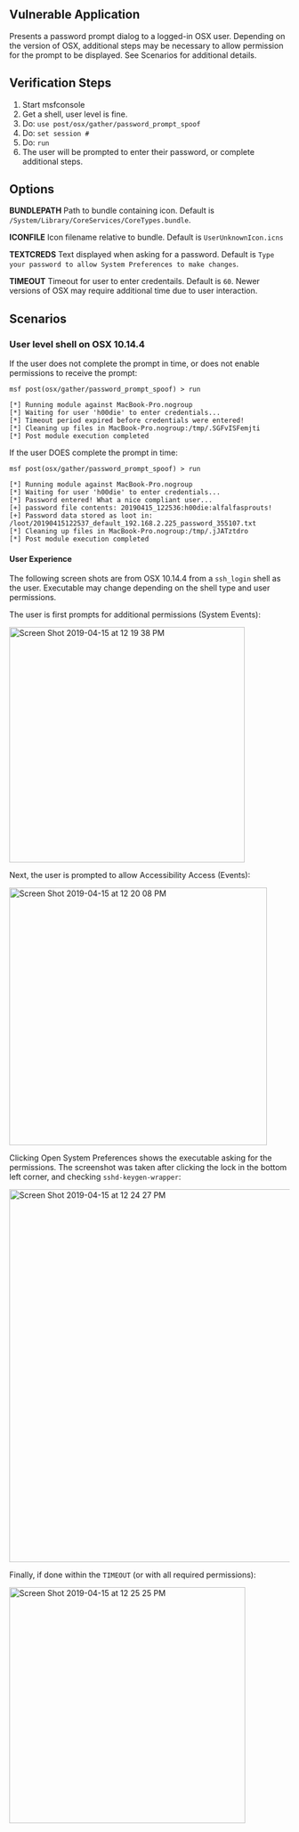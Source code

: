 ## Vulnerable Application

Presents a password prompt dialog to a logged-in OSX user.  Depending on the version of OSX, additional steps may be necessary to
allow permission for the prompt to be displayed.  See Scenarios for additional details.

## Verification Steps

  1. Start msfconsole
  2. Get a shell, user level is fine.
  3. Do: ```use post/osx/gather/password_prompt_spoof```
  4. Do: ```set session #```
  5. Do: ```run```
  6. The user will be prompted to enter their password, or complete additional steps.

## Options

   **BUNDLEPATH**
   Path to bundle containing icon.  Default is `/System/Library/CoreServices/CoreTypes.bundle`.

   **ICONFILE**
   Icon filename relative to bundle.  Default is `UserUnknownIcon.icns`

   **TEXTCREDS**
   Text displayed when asking for a password. Default is `Type your password to allow System Preferences to make changes`.

   **TIMEOUT**
   Timeout for user to enter credentails.  Default is `60`.  Newer versions of OSX may require additional time due to user interaction.

## Scenarios

### User level shell on OSX 10.14.4

If the user does not complete the prompt in time, or does not enable permissions to receive the prompt:

```
msf post(osx/gather/password_prompt_spoof) > run

[*] Running module against MacBook-Pro.nogroup
[*] Waiting for user 'h00die' to enter credentials...
[*] Timeout period expired before credentials were entered!
[*] Cleaning up files in MacBook-Pro.nogroup:/tmp/.SGFvISFemjti
[*] Post module execution completed
```

If the user DOES complete the prompt in time:

```
msf post(osx/gather/password_prompt_spoof) > run

[*] Running module against MacBook-Pro.nogroup
[*] Waiting for user 'h00die' to enter credentials...
[*] Password entered! What a nice compliant user...
[+] password file contents: 20190415_122536:h00die:alfalfasprouts!
[+] Password data stored as loot in: /loot/20190415122537_default_192.168.2.225_password_355107.txt
[*] Cleaning up files in MacBook-Pro.nogroup:/tmp/.jJATztdro
[*] Post module execution completed
```

#### User Experience

The following screen shots are from OSX 10.14.4 from a `ssh_login` shell as the user.  Executable may change depending on the shell type and user permissions.

The user is first prompts for additional permissions (System Events):

<img width="423" alt="Screen Shot 2019-04-15 at 12 19 38 PM" src="https://user-images.githubusercontent.com/752491/56173728-ead79c80-5fbc-11e9-8a8f-3b3265220c95.png">

Next, the user is prompted to allow Accessibility Access (Events):

<img width="463" alt="Screen Shot 2019-04-15 at 12 20 08 PM" src="https://user-images.githubusercontent.com/752491/56173737-f4f99b00-5fbc-11e9-9dcc-efbfe0cd08eb.png">

Clicking Open System Preferences shows the executable asking for the permissions.  The screenshot was taken after clicking the lock in the bottom left corner,
and checking `sshd-keygen-wrapper`:

<img width="670" alt="Screen Shot 2019-04-15 at 12 24 27 PM" src="https://user-images.githubusercontent.com/752491/56173742-fa56e580-5fbc-11e9-8d28-5669e9e9448f.png">

Finally, if done within the `TIMEOUT` (or with all required permissions):

<img width="424" alt="Screen Shot 2019-04-15 at 12 25 25 PM" src="https://user-images.githubusercontent.com/752491/56173748-fe830300-5fbc-11e9-9564-0e7137b051a8.png">

